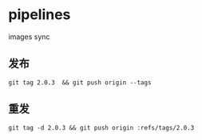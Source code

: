 # pipelines
images sync

## 发布

```
git tag 2.0.3  && git push origin --tags
```

## 重发

```
git tag -d 2.0.3 && git push origin :refs/tags/2.0.3


```
